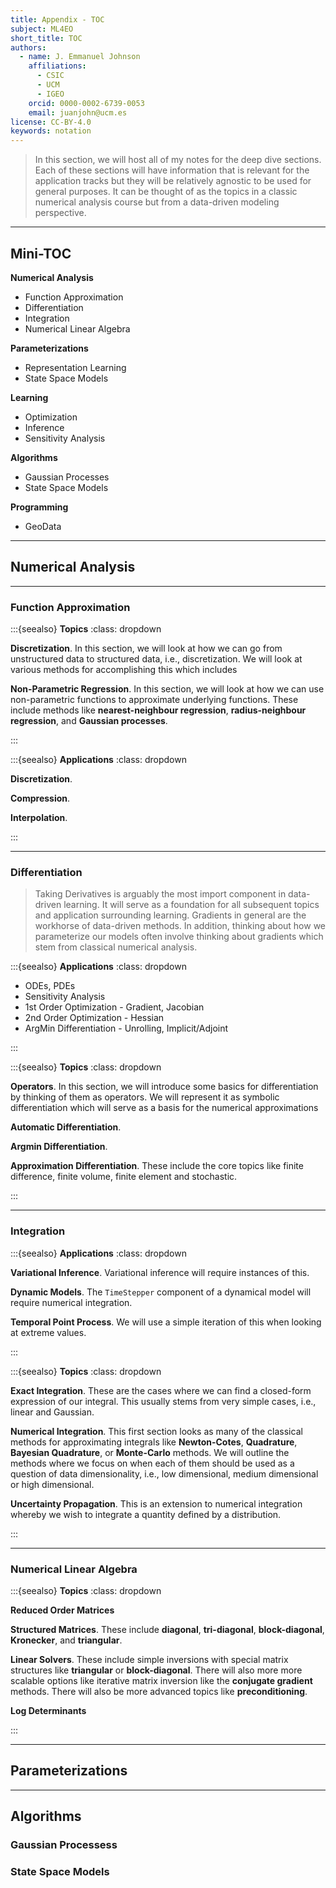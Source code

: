 ```yaml
---
title: Appendix - TOC
subject: ML4EO
short_title: TOC
authors:
  - name: J. Emmanuel Johnson
    affiliations:
      - CSIC
      - UCM
      - IGEO
    orcid: 0000-0002-6739-0053
    email: juanjohn@ucm.es
license: CC-BY-4.0
keywords: notation
---
```


> In this section, we will host all of my notes for the deep dive sections.
> Each of these sections will have information that is relevant for the application tracks but they will be relatively agnostic to be used for general purposes.
> It can be thought of as the topics in a classic numerical analysis course but from a data-driven modeling perspective.

---
## Mini-TOC


**Numerical Analysis**

- Function Approximation
- Differentiation
- Integration
- Numerical Linear Algebra

**Parameterizations**

- Representation Learning
- State Space Models

**Learning**

- Optimization
- Inference
- Sensitivity Analysis

**Algorithms**

- Gaussian Processes
- State Space Models

**Programming**

- GeoData

---
## Numerical Analysis


---
### **Function Approximation**


:::{seealso} **Topics**
:class: dropdown

**Discretization**.
In this section, we will look at how we can go from unstructured data to structured data, i.e., discretization.
We will look at various methods for accomplishing this which includes

**Non-Parametric Regression**.
In this section, we will look at how we can use non-parametric functions to approximate underlying functions.
These include methods like **nearest-neighbour regression**, **radius-neighbour regression**, and **Gaussian processes**.

:::


:::{seealso} **Applications**
:class: dropdown

**Discretization**.

**Compression**.

**Interpolation**.

:::


---
### **Differentiation**

> Taking Derivatives is arguably the most import component in data-driven learning.
> It will serve as a foundation for all subsequent topics and application surrounding learning.
> Gradients in general are the workhorse of data-driven methods.
> In addition, thinking about how we parameterize our models often involve thinking about gradients which stem from classical numerical analysis.



:::{seealso} **Applications**
:class: dropdown

- ODEs, PDEs
- Sensitivity Analysis
- 1st Order Optimization - Gradient, Jacobian
- 2nd Order Optimization - Hessian
- ArgMin Differentiation - Unrolling, Implicit/Adjoint

:::


:::{seealso} **Topics**
:class: dropdown

**Operators**.
In this section, we will introduce some basics for differentiation by thinking of them as operators.
We will represent it as symbolic differentiation which will serve as a basis for the numerical approximations

**Automatic Differentiation**.

**Argmin Differentiation**.

**Approximation Differentiation**.
These include the core topics like finite difference, finite volume, finite element and stochastic.

:::

---
### **Integration**


:::{seealso} **Applications**
:class: dropdown

**Variational Inference**.
Variational inference will require instances of this.

**Dynamic Models**.
The `TimeStepper` component of a dynamical model will require numerical integration.

**Temporal Point Process**.
We will use a simple iteration of this when looking at extreme values.

:::


:::{seealso} **Topics**
:class: dropdown

**Exact Integration**.
These are the cases where we can find a closed-form expression of our integral.
This usually stems from very simple cases, i.e., linear and Gaussian.

**Numerical Integration**.
This first section looks as many of the classical methods for approximating integrals like **Newton-Cotes**, **Quadrature**, **Bayesian Quadrature**, or **Monte-Carlo** methods.
We will outline the methods where we focus on when each of them should be used as a question of data dimensionality, i.e., low dimensional, medium dimensional or high dimensional.

**Uncertainty Propagation**.
This is an extension to numerical integration whereby we wish to integrate a quantity defined by a distribution.


:::



---
### **Numerical Linear Algebra**


:::{seealso} **Topics**
:class: dropdown

**Reduced Order Matrices**


**Structured Matrices**.
These include **diagonal**, **tri-diagonal**, **block-diagonal**, **Kronecker**, and **triangular**.


**Linear Solvers**.
These include simple inversions with special matrix structures like **triangular** or **block-diagonal**.
There will also more more scalable options like iterative matrix inversion like the **conjugate gradient** methods.
There will also be more advanced topics like **preconditioning**.


**Log Determinants**

:::

---
## **Parameterizations**

---
## **Algorithms**

### **Gaussian Processess**

### **State Space Models**